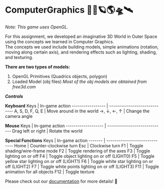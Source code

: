 # ComputerGraphics 🌌🚀🪐🌎🛸🛰️
 
*Note: This game uses OpenGL.*

For this assignment, we developed an imaginative 3D World in Outer Space using the concepts we learned in Computer Graphics.\
The concepts we used include building models, simple animations (rotation, moving along certain axis), and rendering effects such as lighting, shading, and texturing.

**There are two types of models:**
1. OpenGL Primitives (Quadrics objects, polygon) 
2. Loaded Model (obj files)
*Most of the obj models are obtained from free3d.com*

***Controls***

**Keyboard**
     Keys	        |        In-game action
----------------- | -----------------------------
A, S, D, F, Q, E	 |   Move around in the world
  →, ↓,	←, ↑      |   Change the camera angle
 
 **Mouse**
     Keys	          |        In-game action
------------------- | -----------------------------
Drag left or right	 |   Rotate the world
 
 **Special Functions**
  Keys	 |   In-game action
------- | ------------------------------
  Home	 |   Counter-clockwise turn
  Esc	  |   Clockwise turn
  F1    |	  Toggle shading/wire-frame mode
  F2    |	  Toggle rendering of the axes
  F3    |	  Toggle lighting on or off
  F4    |	  Toggle object lighting on or off (LIGHT0)
  F5    |	  Toggle yellow star lighting on or off (LIGHT1)
  F6    |	  Toggle white star lighting on or off (LIGHT2)
  F7    |	  Toggle white points lighting on or off (LIGHT3)
  F11   |	  Toggle animation for all objects
  F12   |	  Toggle texture
  
Please check out our [documentation]() for more details! 🥰
